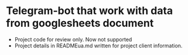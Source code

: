 #  Telegram-bot that work with data from googlesheets document 
- Project code  for review only. Now not supported
- Project details in READMEua.md written for project client information.
